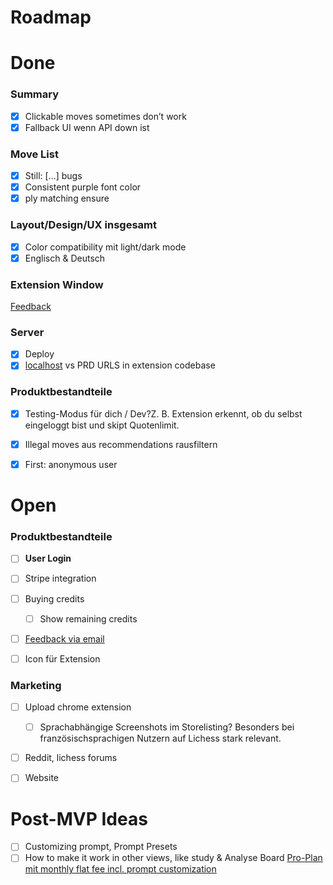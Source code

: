 # Roadmap

# Done
### Summary

- [x]  Clickable moves sometimes don’t work
- [x]  Fallback UI wenn API down ist

### Move List

- [x]  Still: […] bugs
- [x]  Consistent purple font color
- [x]  ply matching ensure

### Layout/Design/UX insgesamt

- [x]  Color compatibility mit light/dark mode
- [x]  Englisch & Deutsch

### Extension Window
[Feedback](https://www.notion.so/Feedback-202d17641ccf80529777ec1eff192aaa?pvs=21)

### Server
- [x]  Deploy
- [x]  [localhost](http://localhost) vs PRD URLS in extension codebase

### Produktbestandteile
- [x]  Testing-Modus für dich / Dev?Z. B. Extension erkennt, ob du selbst eingeloggt bist und skipt Quotenlimit.
- [x]  Illegal moves aus recommendations rausfiltern
- [x]  First: anonymous user


# Open
### Produktbestandteile
- [ ]  **User Login**
- [ ]  Stripe integration
- [ ]  Buying credits
    - [ ]  Show remaining credits
- [ ]  [Feedback via email](https://www.notion.so/jonathanglasmeyer/Feedback-UX-202d17641ccf80529777ec1eff192aaa?pvs=25)
- [ ]  Icon für Extension


### Marketing
- [ ]  Upload chrome extension
    - [ ]  Sprachabhängige Screenshots im Storelisting? Besonders bei französischsprachigen Nutzern auf Lichess stark relevant.
- [ ]  Reddit, lichess forums
- [ ]  Website


# Post-MVP Ideas
- [ ]  Customizing prompt, Prompt Presets
- [ ]  How to make it work in other views, like study & Analyse Board
[Pro-Plan mit monthly flat fee incl. prompt customization ](https://www.notion.so/Pro-Plan-mit-monthly-flat-fee-incl-prompt-customization-202d17641ccf801e9516cc067a70ea66?pvs=21)
